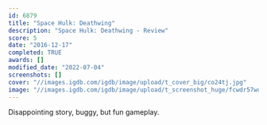 ```yaml
---
id: 6879
title: "Space Hulk: Deathwing"
description: "Space Hulk: Deathwing - Review"
score: 5
date: "2016-12-17"
completed: TRUE
awards: []
modified_date: "2022-07-04"
screenshots: []
cover: "//images.igdb.com/igdb/image/upload/t_cover_big/co24tj.jpg"
image: "//images.igdb.com/igdb/image/upload/t_screenshot_huge/fcwdr57wo5jwqwoavhf5.jpg"
---
```

Disappointing story, buggy, but fun gameplay.